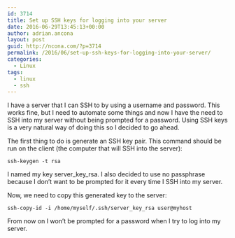 ```yaml
---
id: 3714
title: Set up SSH keys for logging into your server
date: 2016-06-29T13:45:13+00:00
author: adrian.ancona
layout: post
guid: http://ncona.com/?p=3714
permalink: /2016/06/set-up-ssh-keys-for-logging-into-your-server/
categories:
  - Linux
tags:
  - linux
  - ssh
---
```

I have a server that I can SSH to by using a username and password. This works fine, but I need to automate some things and now I have the need to SSH into my server without being prompted for a password. Using SSH keys is a very natural way of doing this so I decided to go ahead.

The first thing to do is generate an SSH key pair. This command should be run on the client (the computer that will SSH into the server):

```
ssh-keygen -t rsa
```

I named my key server\_key\_rsa. I also decided to use no passphrase because I don&#8217;t want to be prompted for it every time I SSH into my server.

Now, we need to copy this generated key to the server:

```
ssh-copy-id -i /home/myself/.ssh/server_key_rsa user@myhost
```

From now on I won&#8217;t be prompted for a password when I try to log into my server.

<!--more-->
